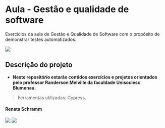 # Aula - Gestão e qualidade de software

Exercícios da aula de Gestão e Qualidade de Software com o propósito de demonstrar testes automatizados.
 <div>
<img src="http://img.shields.io/static/v1?label=STATUS%20DO%20PROJETO&message=%20Em%20Andamento&color=GREEN&style=for-the-badge_blank"></a>
   </div>

## Descrição do projeto
  - **Neste repositório estarão contidos exercícios e projetos orientados pelo professor Randerson Melville da faculdade Unisociesc Blumenau.**    

> Ferramentas utilizadas: Cypress.

#### Renata Schramm
 <div>
    <a href="https://github.com/RenataSch" target="_blank"><img src="https://img.shields.io/badge/GitHub-100000?style=for-the-badge&logo=github&logoColor=white"_blank"></a>
 <a href="https://www.linkedin.com/in/renata-schramm-9261b5226" target="_blank"><img src="https://img.shields.io/badge/LinkedIn-0077B5?style=for-the-badge&logo=linkedin&logoColor=white" target"_blank"></a>
  </div>



  
